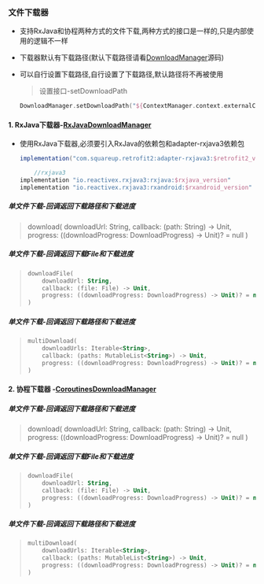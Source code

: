 ### 文件下载器

+ 支持RxJava和协程两种方式的文件下载,两种方式的接口是一样的,只是内部使用的逻辑不一样

+ 下载器默认有下载路径(默认下载路径请看[DownloadManager](./mvvm/src/main/java/com/catchpig/mvvm/manager/DownloadManager.kt)源码)

+ 可以自行设置下载路径,自行设置了下载路径,默认路径将不再被使用

  > 设置接口-setDownloadPath

  ```kotlin
  DownloadManager.setDownloadPath("${ContextManager.context.externalCacheDir!!.absolutePath}/kmvvmDownload")
  ```

  

#### 1. RxJava下载器-[RxJavaDownloadManager](./mvvm/src/main/java/com/catchpig/mvvm/listener/RxJavaDownloadManager.kt)

+ 使用RxJava下载器,必须要引入RxJava的依赖包和adapter-rxjava3依赖包

  ```groovy
  implementation("com.squareup.retrofit2:adapter-rxjava3:$retrofit2_version")
  
      //rxjava3
  implementation "io.reactivex.rxjava3:rxjava:$rxjava_version"
  implementation "io.reactivex.rxjava3:rxandroid:$rxandroid_version"
  ```

  

##### 单文件下载-回调返回下载路径和下载进度

> download(
>     downloadUrl: String,
>     callback: (path: String) -> Unit,
>     progress: ((downloadProgress: DownloadProgress) -> Unit)? = null
> )

##### 单文件下载-回调返回下载File和下载进度

> ```kotlin
> downloadFile(
>     downloadUrl: String,
>     callback: (file: File) -> Unit,
>     progress: ((downloadProgress: DownloadProgress) -> Unit)? = null
> )
> ```

##### 单文件下载-回调返回下载路径和下载进度

> ```kotlin
> multiDownload(
>     downloadUrls: Iterable<String>,
>     callback: (paths: MutableList<String>) -> Unit,
>     progress: ((downloadProgress: DownloadProgress) -> Unit)? = null
> )
> ```

#### 2. 协程下载器 -[CoroutinesDownloadManager](./mvvm/src/main/java/com/catchpig/mvvm/listener/CoroutinesDownloadManager.kt)

##### 单文件下载-回调返回下载路径和下载进度

> download(
>     downloadUrl: String,
>     callback: (path: String) -> Unit,
>     progress: ((downloadProgress: DownloadProgress) -> Unit)? = null
> )

##### 单文件下载-回调返回下载File和下载进度

> ```kotlin
> downloadFile(
>     downloadUrl: String,
>     callback: (file: File) -> Unit,
>     progress: ((downloadProgress: DownloadProgress) -> Unit)? = null
> )
> ```

##### 单文件下载-回调返回下载路径和下载进度

> ```kotlin
> multiDownload(
>     downloadUrls: Iterable<String>,
>     callback: (paths: MutableList<String>) -> Unit,
>     progress: ((downloadProgress: DownloadProgress) -> Unit)? = null
> )
> ```

